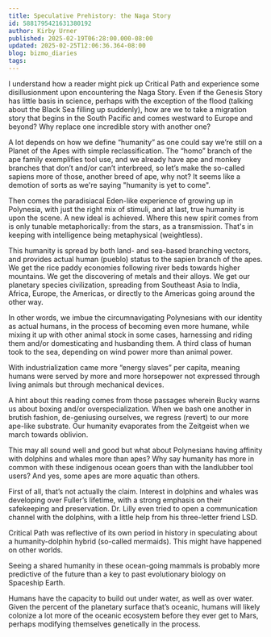 ```yaml
---
title: Speculative Prehistory: the Naga Story
id: 5881795421631380192
author: Kirby Urner
published: 2025-02-19T06:28:00.000-08:00
updated: 2025-02-25T12:06:36.364-08:00
blog: bizmo_diaries
tags: 
---
```


[](https://www.flickr.com/photos/kirbyurner/54337782321/in/dateposted/)

I understand how a reader might pick up Critical Path and experience some disillusionment upon encountering the Naga Story. Even if the Genesis Story has little basis in science, perhaps with the exception of the flood (talking about the Black Sea filling up suddenly), how are we to take a migration story that begins in the South Pacific and comes westward to Europe and beyond? Why replace one incredible story with another one?

A lot depends on how we define “humanity” as one could say we’re still on a Planet of the Apes with simple reclassification. The “homo” branch of the ape family exemplifies tool use, and we already have ape and monkey branches that don’t and/or can’t interbreed, so let’s make the so-called sapiens more of those, another breed of ape, why not? It seems like a demotion of sorts as we're saying "humanity is yet to come".

Then comes the paradisiacal Eden-like experience of growing up in Polynesia, with just the right mix of stimuli, and at last, true humanity is upon the scene. A new ideal is achieved. Where this new spirit comes from is only tunable metaphorically: from the stars, as a transmission. That's in keeping with intelligence being metaphysical (weightless).

This humanity is spread by both land- and sea-based branching vectors, and provides actual human (pueblo) status to the sapien branch of the apes. We get the rice paddy economies following river beds towards higher mountains. We get the discovering of metals and their alloys. We get our planetary species civilization, spreading from Southeast Asia to India, Africa, Europe, the Americas, or directly to the Americas going around the other way.

In other words, we imbue the circumnavigating Polynesians with our identity as actual humans, in the process of becoming even more humane, while mixing it up with other animal stock in some cases, harnessing and riding them and/or domesticating and husbanding them. A third class of human took to the sea, depending on wind power more than animal power.

With industrialization came more “energy slaves” per capita, meaning humans were served by more and more horsepower not expressed through living animals but through mechanical devices.

A hint about this reading comes from those passages wherein Bucky warns us about boxing and/or overspecialization. When we bash one another in brutish fashion, de-geniusing ourselves, we regress (revert) to our more ape-like substrate. Our humanity evaporates from the Zeitgeist when we march towards oblivion.

This may all sound well and good but what about Polynesians having affinity with dolphins and whales more than apes? Why say humanity has more in common with these indigenous ocean goers than with the landlubber tool users? And yes, some apes are more aquatic than others.

First of all, that’s not actually the claim. Interest in dolphins and whales was developing over Fuller’s lifetime, with a strong emphasis on their safekeeping and preservation. Dr. Lilly even tried to open a communication channel with the dolphins, with a little help from his three-letter friend LSD. 

Critical Path was reflective of its own period in history in speculating about a humanity-dolphin hybrid (so-called mermaids). This might have happened on other worlds.

Seeing a shared humanity in these ocean-going mammals is probably more predictive of the future than a key to past evolutionary biology on Spaceship Earth. 

Humans have the capacity to build out under water, as well as over water. Given the percent of the planetary surface that’s oceanic, humans will likely colonize a lot more of the oceanic ecosystem before they ever get to Mars, perhaps modifying themselves genetically in the process.
